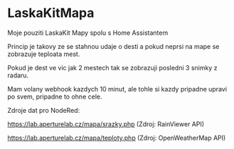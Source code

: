 # LaskaKitMapa
Moje pouziti LaskaKit Mapy spolu s Home Assistantem

Princip je takovy ze se stahnou udaje o desti a pokud neprsi na mape se zobrazuje teploata mest.

Pokud je dest ve vic jak 2 mestech tak se zobrazuji posledni 3 snimky z radaru.

Mam volany webhook kazdych 10 minut, ale tohle si kazdy pripadne upravi po svem, pripadne to ohne cele.

Zdroje dat pro NodeRed:

https://lab.aperturelab.cz/mapa/srazky.php (Zdroj: RainViewer API)

https://lab.aperturelab.cz/mapa/teploty.php (Zdroj: OpenWeatherMap API)
